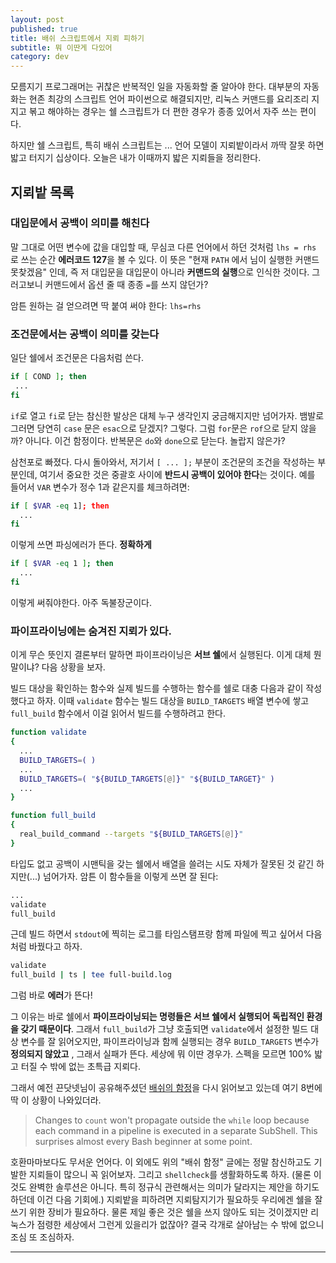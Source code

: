 ```yaml
---
layout: post
published: true
title: 배쉬 스크립트에서 지뢰 피하기
subtitle: 뭐 이딴게 다있어
category: dev
---
```


 모름지기 프로그래머는 귀찮은 반복적인 일을 자동화할 줄 알아야
 한다. 대부분의 자동화는 현존 최강의 스크립트 언어 파이썬으로
 해결되지만, 리눅스 커맨드를 요리조리 지지고 볶고 해야하는 경우는 쉘
 스크립트가 더 편한 경우가 종종 있어서 자주 쓰는 편이다.

 하지만 쉘 스크립트, 특히 배쉬 스크립트는 ... 언어 모델이 지뢰밭이라서
 까딱 잘못 하면 밟고 터지기 십상이다. 오늘은 내가 이때까지 밟은
 지뢰들을 정리한다.

## 지뢰밭 목록

### 대입문에서 공백이 의미를 해친다
 말 그대로 어떤 변수에 값을 대입할 때, 무심코 다른 언어에서 하던
 것처럼 `lhs = rhs` 로 쓰는 순간 **에러코드 127**을 볼 수 있다. 이
 뜻은 "현재 `PATH` 에서 님이 실행한 커맨드 못찾겠음" 인데, 즉 저
 대입문을 대입문이 아니라 **커맨드의 실행**으로 인식한
 것이다. 그러고보니 커맨드에서 옵션 줄 때 종종 `=`를 쓰지 않던가?

 암튼 원하는 걸 얻으려면 딱 붙여 써야 한다: `lhs=rhs`

### 조건문에서는 공백이 의미를 갖는다
 일단 쉘에서 조건문은 다음처럼 쓴다.

```bash
if [ COND ]; then
 ...
fi
```

 `if`로 열고 `fi`로 닫는 참신한 발상은 대체 누구 생각인지 궁금해지지만
 넘어가자. 뱀발로 그러면 당연히 `case` 문은 `esac`으로 닫겠지?
 그렇다. 그럼 `for`문은 `rof`으로 닫지 않을까? 아니다. 이건
 함정이다. 반복문은 `do`와 `done`으로 닫는다. 놀랍지 않은가?

 삼천포로 빠졌다. 다시 돌아와서, 저기서 `[ ... ];` 부분이 조건문의
 조건을 작성하는 부분인데, 여기서 중요한 것은 중괄호 사이에 **반드시
 공백이 있어야 한다**는 것이다. 예를 들어서 `VAR` 변수가 정수 1과
 같은지를 체크하려면:

```bash
if [ $VAR -eq 1]; then
  ...
fi
```

 이렇게 쓰면 파싱에러가 뜬다. **정확하게**

```bash
if [ $VAR -eq 1 ]; then
  ...
fi
```

 이렇게 써줘야한다. 아주 독불장군이다.


### 파이프라이닝에는 숨겨진 지뢰가 있다.
 이게 무슨 뜻인지 결론부터 말하면 파이프라이닝은 **서브 쉘**에서
 실행된다. 이게 대체 뭔 말이냐? 다음 상황을 보자.

 빌드 대상을 확인하는 함수와 실제 빌드를 수행하는 함수를 쉘로 대충
 다음과 같이 작성했다고 하자. 이때 `validate` 함수는 빌드 대상을
 `BUILD_TARGETS` 배열 변수에 쌓고 `full_build` 함수에서 이걸 읽어서
 빌드를 수행하려고 한다.

```bash
function validate
{
  ...
  BUILD_TARGETS=( )
  ...
  BUILD_TARGETS=( "${BUILD_TARGETS[@]}" "${BUILD_TARGET}" )
  ...
}

function full_build
{
  real_build_command --targets "${BUILD_TARGETS[@]}"
}
```

 타입도 없고 공백이 시맨틱을 갖는 쉘에서 배열을 쓸려는 시도 자체가
 잘못된 것 같긴 하지만(...) 넘어가자. 암튼 이 함수들을 이렇게 쓰면 잘
 된다:

```bash
...
validate
full_build
```

 근데 빌드 하면서 `stdout`에 찍히는 로그를 타임스탬프랑 함께 파일에 찍고
 싶어서 다음처럼 바꿨다고 하자.

```bash
validate
full_build | ts | tee full-build.log
```

 그럼 바로 **에러**가 뜬다!

 그 이유는 바로 쉘에서 **파이프라이닝되는 명령들은 서브 쉘에서
 실행되어 독립적인 환경을 갖기 때문이다**. 그래서 `full_build`가 그냥
 호출되면 `validate`에서 설정한 빌드 대상 변수를 잘 읽어오지만,
 파이프라이닝과 함께 실행되는 경우 `BUILD_TARGETS` 변수가 **정의되지
 않았고** , 그래서 실패가 뜬다. 세상에 뭐 이딴 경우가. 스펙을 모르면
 100% 밟고 터질 수 밖에 없는 초특급 지뢰다.

 그래서 예전 끈닷넷님이 공유해주셨던 [배쉬의
 함정](http://mywiki.wooledge.org/BashPitfalls)을 다시 읽어보고 있는데
 여기 8번에 딱 이 상황이 나와있더라.

> Changes to `count` won't propagate outside the `while` loop because
> each command in a pipeline is executed in a separate SubShell. This
> surprises almost every Bash beginner at some point.

 호환마마보다도 무서운 언어다. 이 외에도 위의 "배쉬 함정" 글에는 정말
 참신하고도 기발한 지뢰들이 많으니 꼭 읽어보자. 그리고 `shellcheck`를
 생활화하도록 하자. (물론 이것도 완벽한 솔루션은 아니다. 특히 정규식
 관련해서는 의미가 달라지는 제안을 하기도 하던데 이건 다음 기회에.)
 지뢰밭을 피하려면 지뢰탐지기가 필요하듯 우리에겐 쉘을 잘 쓰기 위한
 장비가 필요하다. 물론 제일 좋은 것은 쉘을 쓰지 않아도 되는 것이겠지만
 리눅스가 점령한 세상에서 그런게 있을리가 없잖아? 결국 각개로 살아남는
 수 밖에 없으니 조심 또 조심하자.

---
